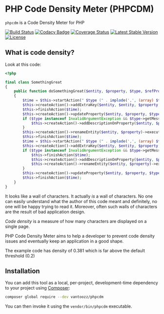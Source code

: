 # PHP Code Density Meter (PHPCDM)

`phpcdm` is a Code Density Meter for PHP


[![Build Status](https://travis-ci.org/vantoozz/phpcdm.svg?branch=master)](https://travis-ci.org/vantoozz/phpcdm)
[![Codacy Badge](https://api.codacy.com/project/badge/Grade/4b3e0816e98d486e9f0eff445a6310c6)](https://www.codacy.com/app/vantoozz/phpcdm?utm_source=github.com&amp;utm_medium=referral&amp;utm_content=vantoozz/phpcdm&amp;utm_campaign=Badge_Grade)
[![Coverage Status](https://coveralls.io/repos/github/vantoozz/phpcdm/badge.svg?branch=master)](https://coveralls.io/github/vantoozz/phpcdm?branch=master)
[![Latest Stable Version](https://poser.pugx.org/vantoozz/phpcdm/v/stable)](https://packagist.org/packages/vantoozz/phpcdm)
[![License](https://poser.pugx.org/vantoozz/phpcdm/license)](https://packagist.org/packages/vantoozz/phpcdm)




## What is  code density?

Look at this code:
```php
<?php

final class SomethingGreat
{
    public function doSomethingGreat($entity, $property, $type, $refProperties, $update, $delete)
    {
        $time = $this->startAction(" $type (" . implode(',', (array) $type) . ')');
        $this->createAction()->addExtraKey($entity, $entity, $property, $refProperties, $delete, $update)->execute();
        $this->finishAction($time);
        $this->createAction()->updateProperty($entity, $property, $type)->execute();
        if ($type instanceof InvalidArgumentException && $type->getMessage() !== null) {
            $this->createAction()->addDescriptionOnProperty($entity, $property, $type->description)->execute();
        }
        $this->createAction()->renameEntity($entity, $property)->execute();
        $this->finishAction($time);
        $time = $this->startAction(" $type (" . implode(',', (array) $type) . ')');
        $this->createAction()->addExtraKey($entity, $entity, $property, $refProperties, $delete, $update)->execute();
        if ($type instanceof InvalidArgumentException && $type->getMessage() !== $delete) {
            $this->finishAction($time);
            $this->createAction()->addDescriptionOnProperty($entity, $property, $type->description)->execute();
            $this->createAction()->renameEntity($entity, $property)->execute();
        }
        $this->createAction()->updateProperty($entity, $property, $type)->execute();
        $this->finishAction($time);
    }
}
```

It looks like a wall of characters. It actually _is_ a wall of characters. No one can easily understand what the author of this code meant and definitely, no one will be happy trying to read it. Moreover, often such walls of characters are the result of bad application design.

_Code density_ is a measure of how many characters are displayed on a single page.

PHP Code Density Meter aims to help a developer to prevent code density issues and eventually keep an application in a good shape.

The example code has density of 0.381 which is far above the default threshold (0.2)


## Installation

You can add this tool as a local, per-project, development-time dependency to your project using [Composer](https://getcomposer.org/):

```bash
composer global require --dev vantoozz/phpcdm
```

You can then invoke it using the `vendor/bin/phpcdm` executable.
